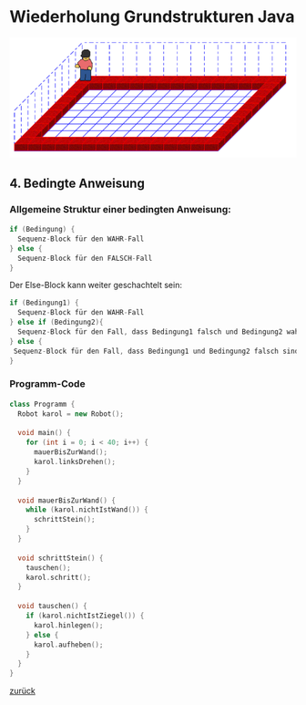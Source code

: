 <link rel="stylesheet" href="https://hi2272.github.io/StyleMD.css">

# Wiederholung Grundstrukturen Java
![](2024-10-22_13-16.png)

## 4. Bedingte Anweisung
### Allgemeine Struktur einer bedingten Anweisung:  
```C++
if (Bedingung) {  
  Sequenz-Block für den WAHR-Fall  
} else {  
  Sequenz-Block für den FALSCH-Fall
}
```
Der Else-Block kann weiter geschachtelt sein:
```C++
if (Bedingung1) {  
  Sequenz-Block für den WAHR-Fall  
} else if (Bedingung2){  
  Sequenz-Block für den Fall, dass Bedingung1 falsch und Bedingung2 wahr ist.
} else {
 Sequenz-Block für den Fall, dass Bedingung1 und Bedingung2 falsch sind.
}
```
### Programm-Code
```C++
class Programm {
  Robot karol = new Robot();

  void main() {
    for (int i = 0; i < 40; i++) {
      mauerBisZurWand();
      karol.linksDrehen();
    }
  }

  void mauerBisZurWand() {
    while (karol.nichtIstWand()) {
      schrittStein();
    }
  }

  void schrittStein() {
    tauschen();
    karol.schritt();
  }

  void tauschen() {
    if (karol.nichtIstZiegel()) {
      karol.hinlegen();
    } else {
      karol.aufheben();
    }
  }
}
```


[zurück](../../index.html)  




